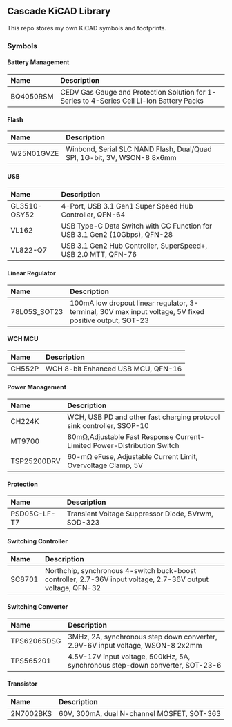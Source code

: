 ## Cascade KiCAD Library

This repo stores my own KiCAD symbols and footprints.

### Symbols
#### Battery Management
| Name | Description |
| :--- | :---------- |
| BQ4050RSM | CEDV Gas Gauge and Protection Solution for 1-Series to 4-Series Cell Li-Ion Battery Packs |

#### Flash
| Name | Description |
| :--- | :---------- |
| W25N01GVZE | Winbond, Serial SLC NAND Flash, Dual/Quad SPI, 1G-bit, 3V, WSON-8 8x6mm |

#### USB
| Name | Description |
| :--- | :---------- |
| GL3510-OSY52 | 4-Port, USB 3.1 Gen1 Super Speed Hub Controller, QFN-64 |
| VL162 | USB Type-C Data Switch with CC Function for USB 3.1 Gen2 (10Gbps), QFN-28 |
| VL822-Q7 | USB 3.1 Gen2 Hub Controller, SuperSpeed+, USB 2.0 MTT, QFN-76 |

#### Linear Regulator
| Name | Description |
| :--- | :---------- |
| 78L05S_SOT23 | 100mA low dropout linear regulator, 3-terminal, 30V max input voltage, 5V fixed positive output, SOT-23 |

#### WCH MCU
| Name | Description |
| :--- | :---------- |
| CH552P | WCH 8-bit Enhanced USB MCU, QFN-16 |

#### Power Management
| Name | Description |
| :--- | :---------- |
| CH224K | WCH, USB PD and other fast charging protocol sink controller, SSOP-10 |
| MT9700 | 80mΩ,Adjustable Fast Response Current-Limited Power-Distribution Switch |
| TSP25200DRV | 60-mΩ eFuse, Adjustable Current Limit, Overvoltage Clamp, 5V |

#### Protection
| Name | Description |
| :--- | :---------- |
| PSD05C-LF-T7 | Transient Voltage Suppressor Diode, 5Vrwm, SOD-323 |

#### Switching Controller
| Name | Description |
| :--- | :---------- |
| SC8701 | Northchip, synchronous 4-switch buck-boost controller, 2.7-36V input voltage, 2.7-36V output voltage, QFN-32 |

#### Switching Converter
| Name | Description |
| :--- | :---------- |
| TPS62065DSG | 3MHz, 2A, synchronous step down converter, 2.9V-6V input voltage, WSON-8 2x2mm |
| TPS565201 | 4.5V-17V input voltage, 500kHz, 5A, synchronous step-down converter, SOT-23-6 |


#### Transistor
| Name | Description |
| :--- | :---------- |
| 2N7002BKS | 60V, 300mA, dual N-channel MOSFET, SOT-363 |